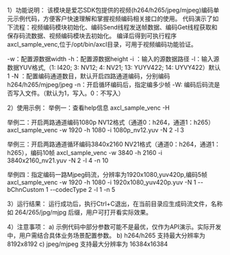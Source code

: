 1）功能说明：
该模块是爱芯SDK包提供的视频(h264/h265/jpeg/mjpeg)编码单元示例代码，方便客户快速理解和掌握视频编码相关接口的使用。
代码演示了如下流程：视频编码模块初始化、编码Send线程发送帧数据、编码Get线程获取和保存码流数据、视频编码模块去初始化。
编译后得到可执行程序axcl_sample_venc,位于/opt/bin/axcl目录，可用于视频编码功能验证。

-w：配置源数据width
-h：配置源数据height
-i ：输入的源数据路径
-l：输入源数据YUV格式,（1: I420; 3: NV12; 4: NV21; 13: YUYV422; 14: UYVY422）默认1
-N ：配置编码通道数目，默认开启四路通道编码，分别编码 h264/h265/mjpeg/jpeg
-n：开启循环编码后，指定编多少帧
-W: 编码后码流是否写入文件。（默认为1，写入。0：不写入）

2）使用示例：
举例一：查看help信息
axcl_sample_venc -H

举例二：开启两路通道编码1080p NV12格式（通道0：h264，通道1：h265）
axcl_sample_venc -w 1920 -h 1080 -i  1080p_nv12.yuv  -N 2  -l 3

举例三：开启两路通道循环编码3840x2160 NV21格式（通道0：h264，通道1：h265），编码10帧
axcl_sample_venc -w 3840 -h 2160 -i  3840x2160_nv21.yuv  -N 2  -l 4  -n 10

举例四：指定编码一路Mjpeg码流，分辨率为1920x1080,yuv420p,编码5帧
axcl_sample_venc -w 1920 -h 1080 -i  1920x1080_yuv420p.yuv  -N 1 --bChnCustom 1 --codecType 2  -l 1  -n 5

3）运行结果：
运行成功后，执行Ctrl+C退出，在当前目录应生成码流文件，名称如 264/265/jpg/mjpg 后缀，用户可打开看实际效果。

4）注意事项：
a) 示例代码中部分参数可能不是最优，仅作为API演示。实际开发中，用户需结合具体业务场景配置参数。
b) h264/h265 支持最大分辨率为 8192x8192
c) jpeg/mjpeg 支持最大分辨率为 16384x16384
